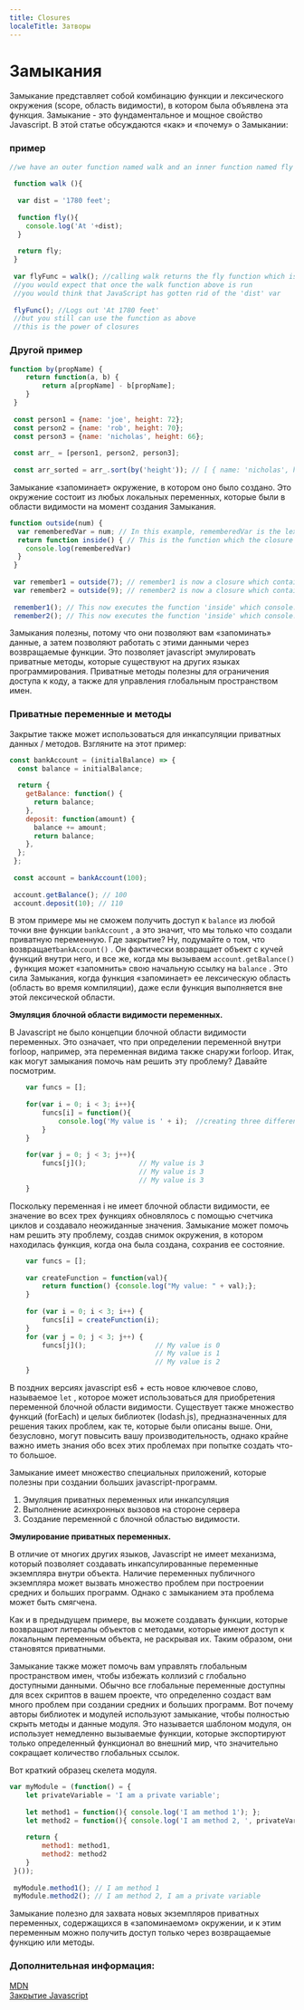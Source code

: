 ```yaml
---
title: Closures
localeTitle: Затворы
---
```

# Замыкания

Замыкание представляет собой комбинацию функции и лексического окружения (scope, область видимости), в котором была объявлена эта функция. Замыкание - это фундаментальное и мощное свойство Javascript. В этой статье обсуждаются «как» и «почему» о Замыкании:

### пример

```js
//we have an outer function named walk and an inner function named fly 
 
 function walk (){ 
 
  var dist = '1780 feet'; 
 
  function fly(){ 
    console.log('At '+dist); 
  } 
 
  return fly; 
 } 
 
 var flyFunc = walk(); //calling walk returns the fly function which is being assigned to flyFunc 
 //you would expect that once the walk function above is run 
 //you would think that JavaScript has gotten rid of the 'dist' var 
 
 flyFunc(); //Logs out 'At 1780 feet' 
 //but you still can use the function as above 
 //this is the power of closures 
```

### Другой пример

```js
function by(propName) { 
    return function(a, b) { 
        return a[propName] - b[propName]; 
    } 
 } 
 
 const person1 = {name: 'joe', height: 72}; 
 const person2 = {name: 'rob', height: 70}; 
 const person3 = {name: 'nicholas', height: 66}; 
 
 const arr_ = [person1, person2, person3]; 
 
 const arr_sorted = arr_.sort(by('height')); // [ { name: 'nicholas', height: 66 }, { name: 'rob', height: 70 },{ name: 'joe', height: 72 } ] 
```

Замыкание «запоминает» окружение, в котором оно было создано. Это окружение состоит из любых локальных переменных, которые были в области видимости на момент создания Замыкания.

```js
function outside(num) { 
  var rememberedVar = num; // In this example, rememberedVar is the lexical environment that the closure 'remembers' 
  return function inside() { // This is the function which the closure 'remembers' 
    console.log(rememberedVar) 
  } 
 } 
 
 var remember1 = outside(7); // remember1 is now a closure which contains rememberedVar = 7 in its lexical environment, and //the function 'inside' 
 var remember2 = outside(9); // remember2 is now a closure which contains rememberedVar = 9 in its lexical environment, and //the function 'inside' 
 
 remember1(); // This now executes the function 'inside' which console.logs(rememberedVar) => 7 
 remember2(); // This now executes the function 'inside' which console.logs(rememberedVar) => 9 
```

Замыкания полезны, потому что они позволяют вам «запоминать» данные, а затем позволяют работать с этими данными через возвращаемые функции. Это позволяет javascript эмулировать приватные методы, которые существуют на других языках программирования. Приватные методы полезны для ограничения доступа к коду, а также для управления глобальным пространством имен.

### Приватные переменные и методы

Закрытие также может использоваться для инкапсуляции приватных данных / методов. Взгляните на этот пример:

```javascript
const bankAccount = (initialBalance) => { 
  const balance = initialBalance; 
 
  return { 
    getBalance: function() { 
      return balance; 
    }, 
    deposit: function(amount) { 
      balance += amount; 
      return balance; 
    }, 
  }; 
 }; 
 
 const account = bankAccount(100); 
 
 account.getBalance(); // 100 
 account.deposit(10); // 110 
```

В этом примере мы не сможем получить доступ к `balance` из любой точки вне функции `bankAccount` , а это значит, что мы только что создали приватную переменную. Где закрытие? Ну, подумайте о том, что возвращает`bankAccount()` . Он фактически возвращает объект с кучей функций внутри него, и все же, когда мы вызываем `account.getBalance()` , функция может «запомнить» свою начальную ссылку на `balance` . Это сила Замыкания, когда функция «запоминает» ее лексическую область (область во время компиляции), даже если функция выполняется вне этой лексической области.

**Эмуляция блочной области видимости переменных.**

В Javascript не было концепции блочной области видимости переменных. Это означает, что при определении переменной внутри forloop, например, эта переменная видима также снаружи forloop. Итак, как могут замыкания помочь нам решить эту проблему? Давайте посмотрим.

```javascript
    var funcs = []; 
 
    for(var i = 0; i < 3; i++){ 
        funcs[i] = function(){ 
            console.log('My value is ' + i);  //creating three different functions with different param values. 
        } 
    } 
 
    for(var j = 0; j < 3; j++){ 
        funcs[j]();             // My value is 3 
                                // My value is 3 
                                // My value is 3 
    } 
```

Поскольку переменная i не имеет блочной области видимости, ее значение во всех трех функциях обновлялось с помощью счетчика циклов и создавало неожиданные значения. Замыкание может помочь нам решить эту проблему, создав снимок окружения, в котором находилась функция, когда она была создана, сохранив ее состояние.

```javascript
    var funcs = []; 
 
    var createFunction = function(val){ 
        return function() {console.log("My value: " + val);}; 
    } 
 
    for (var i = 0; i < 3; i++) { 
        funcs[i] = createFunction(i); 
    } 
    for (var j = 0; j < 3; j++) { 
        funcs[j]();                 // My value is 0 
                                    // My value is 1 
                                    // My value is 2 
    } 
```

В поздних версиях javascript es6 + есть новое ключевое слово, называемое `let` , которое может использоваться для приобретения переменной блочной области видимости. Существует также множество функций (forEach) и целых библиотек (lodash.js), предназначенных для решения таких проблем, как те, которые были описаны выше. Они, безусловно, могут повысить вашу производительность, однако крайне важно иметь знания обо всех этих проблемах при попытке создать что-то большое.

Замыкание имеет множество специальных приложений, которые полезны при создании больших javascript-программ.

1.  Эмуляция приватных переменных или инкапсуляция
2.  Выполнение асинхронных вызовов на стороне сервера
3.  Создание переменной с блочной областью видимости.

**Эмулирование приватных переменных.**

В отличие от многих других языков, Javascript не имеет механизма, который позволяет создавать инкапсулированные переменные экземпляра внутри объекта. Наличие переменных публичного экземпляра может вызвать множество проблем при построении средних и больших программ. Однако с замыканием эта проблема может быть смягчена.

Как и в предыдущем примере, вы можете создавать функции, которые возвращают литералы объектов с методами, которые имеют доступ к локальным переменным объекта, не раскрывая их. Таким образом, они становятся приватными.

Замыкание также может помочь вам управлять глобальным пространством имен, чтобы избежать коллизий с глобально доступными данными. Обычно все глобальные переменные доступны для всех скриптов в вашем проекте, что определенно создаст вам много проблем при создании средних и больших программ. Вот почему авторы библиотек и модулей используют замыкание, чтобы полностью скрыть методы и данные модуля. Это называется шаблоном модуля, он использует немедленно вызываемые функции, которые экспортируют только определенный функционал во внешний мир, что значительно сокращает количество глобальных ссылок.

Вот краткий образец скелета модуля.

```javascript
var myModule = (function() = { 
    let privateVariable = 'I am a private variable'; 
 
    let method1 = function(){ console.log('I am method 1'); }; 
    let method2 = function(){ console.log('I am method 2, ', privateVariable); }; 
 
    return { 
        method1: method1, 
        method2: method2 
    } 
 }()); 
 
 myModule.method1(); // I am method 1 
 myModule.method2(); // I am method 2, I am a private variable 
```

Замыкание полезно для захвата новых экземпляров приватных переменных, содержащихся в «запоминаемом» окружении, и к этим переменным можно получить доступ только через возвращаемые функцию или методы.

### Дополнительная информация:

[MDN](https://developer.mozilla.org/en-US/docs/Web/JavaScript/Closures)  
[Закрытие Javascript](https://medium.freecodecamp.org/lets-learn-javascript-closures-66feb44f6a44)
